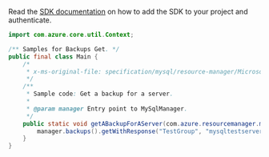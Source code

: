 Read the [SDK documentation](https://github.com/Azure/azure-sdk-for-java/blob/azure-resourcemanager-mysqlflexibleserver_1.0.0-beta.2/sdk/mysqlflexibleserver/azure-resourcemanager-mysqlflexibleserver/README.md) on how to add the SDK to your project and authenticate.

```java
import com.azure.core.util.Context;

/** Samples for Backups Get. */
public final class Main {
    /*
     * x-ms-original-file: specification/mysql/resource-manager/Microsoft.DBforMySQL/stable/2021-05-01/examples/BackupGet.json
     */
    /**
     * Sample code: Get a backup for a server.
     *
     * @param manager Entry point to MySqlManager.
     */
    public static void getABackupForAServer(com.azure.resourcemanager.mysqlflexibleserver.MySqlManager manager) {
        manager.backups().getWithResponse("TestGroup", "mysqltestserver", "daily_20210615T160516", Context.NONE);
    }
}
```
